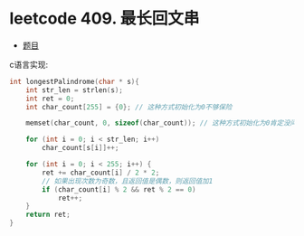 # leetcode 409. 最长回文串

- [题目](https://leetcode.cn/problems/longest-palindrome/description/)

c语言实现:
```c
int longestPalindrome(char * s){
    int str_len = strlen(s);
    int ret = 0;
    int char_count[255] = {0}; // 这种方式初始化为0不够保险

    memset(char_count, 0, sizeof(char_count)); // 这种方式初始化为0肯定没问题

    for (int i = 0; i < str_len; i++)
        char_count[s[i]]++;

    for (int i = 0; i < 255; i++) {
        ret += char_count[i] / 2 * 2;
        // 如果出现次数为奇数，且返回值是偶数，则返回值加1
        if (char_count[i] % 2 && ret % 2 == 0)
            ret++;
    }
    return ret;
}
```

